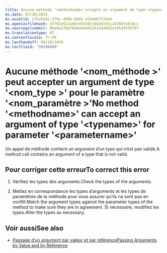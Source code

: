 ```yaml
---
title: Aucune méthode '<methodname>'accepte un argument de type'<typename>'pour le paramètre'<parametername>'
ms.date: 07/20/2015
ms.assetid: 175c01dc-279c-4996-8501-d19a6671fdeb
ms.openlocfilehash: 4f782e612a66fd7e387166347e5c2478b7a816cc
ms.sourcegitcommit: 0be8a279af6d8a43e03141e349d3efd5d35f8767
ms.translationtype: HT
ms.contentlocale: fr-FR
ms.lasthandoff: 04/18/2019
ms.locfileid: "59294949"
---
```

# <a name="no-method-methodname-can-accept-an-argument-of-type-typename-for-parameter-parametername"></a><span data-ttu-id="3ad62-102">Aucune méthode '\<nom_méthode >' peut accepter un argument de type '\<nom_type >' pour le paramètre '\<nom_paramètre >'</span><span class="sxs-lookup"><span data-stu-id="3ad62-102">No method '\<methodname>' can accept an argument of type '\<typename>' for parameter '\<parametername>'</span></span>
<span data-ttu-id="3ad62-103">Un appel de méthode contient un argument d’un type qui n’est pas valide.</span><span class="sxs-lookup"><span data-stu-id="3ad62-103">A method call contains an argument of a type that is not valid.</span></span>  
  
## <a name="to-correct-this-error"></a><span data-ttu-id="3ad62-104">Pour corriger cette erreur</span><span class="sxs-lookup"><span data-stu-id="3ad62-104">To correct this error</span></span>  
  
1. <span data-ttu-id="3ad62-105">Vérifiez les types des arguments.</span><span class="sxs-lookup"><span data-stu-id="3ad62-105">Check the types of the arguments.</span></span>  
  
2. <span data-ttu-id="3ad62-106">Mettez en correspondance les types d’arguments et les types de paramètres de la méthode pour vous assurer qu’ils ne sont pas en conflit.</span><span class="sxs-lookup"><span data-stu-id="3ad62-106">Match the argument types against the parameter types of the method to make sure they are in agreement.</span></span> <span data-ttu-id="3ad62-107">Si nécessaire, modifiez les types.</span><span class="sxs-lookup"><span data-stu-id="3ad62-107">Alter the types as necessary.</span></span>  
  
## <a name="see-also"></a><span data-ttu-id="3ad62-108">Voir aussi</span><span class="sxs-lookup"><span data-stu-id="3ad62-108">See also</span></span>

- [<span data-ttu-id="3ad62-109">Passage d’un argument par valeur et par référence</span><span class="sxs-lookup"><span data-stu-id="3ad62-109">Passing Arguments by Value and by Reference</span></span>](../../visual-basic/programming-guide/language-features/procedures/passing-arguments-by-value-and-by-reference.md)
